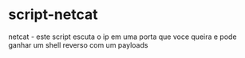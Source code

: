 # script-netcat
netcat - este script escuta o ip em uma porta que voce queira e pode ganhar um shell reverso com um payloads
